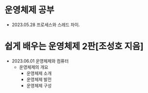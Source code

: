 # 운영체제 공부
- 2023.05.28 프로세스와 스레드 차이.

# 쉽게 배우는 운영체제 2판[조성호 지음]
- 2023.06.01 운영체제와 컴퓨터
    - 운영체제의 개요
        - 운영체제 소개
        - 운영체제 발전
        - 운영체제 구성
        
